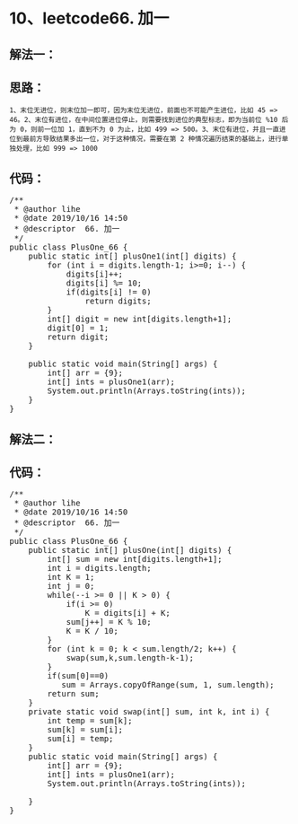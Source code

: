 # 10、leetcode66. 加一
解法一：
--  
思路：
--
    1、末位无进位，则末位加一即可，因为末位无进位，前面也不可能产生进位，比如 45 => 46。2、末位有进位，在中间位置进位停止，则需要找到进位的典型标志，即为当前位 %10 后为 0，则前一位加 1，直到不为 0 为止，比如 499 => 500。3、末位有进位，并且一直进位到最前方导致结果多出一位，对于这种情况，需要在第 2 种情况遍历结束的基础上，进行单独处理，比如 999 => 1000  
代码： 
--
<pre>
/**
 * @author lihe
 * @date 2019/10/16 14:50
 * @descriptor  66. 加一
 */
public class PlusOne_66 {
    public static int[] plusOne1(int[] digits) {
        for (int i = digits.length-1; i>=0; i--) {
            digits[i]++;
            digits[i] %= 10;
            if(digits[i] != 0)
                return digits;
        }
        int[] digit = new int[digits.length+1];
        digit[0] = 1;
        return digit;
    }

    public static void main(String[] args) {
        int[] arr = {9};
        int[] ints = plusOne1(arr);
        System.out.println(Arrays.toString(ints));
    }
}
</pre>

解法二：
--  
代码： 
--
<pre>
/**
 * @author lihe
 * @date 2019/10/16 14:50
 * @descriptor  66. 加一
 */
public class PlusOne_66 {
    public static int[] plusOne(int[] digits) {
        int[] sum = new int[digits.length+1];
        int i = digits.length;
        int K = 1;
        int j = 0;
        while(--i >= 0 || K > 0) {
            if(i >= 0)
                K = digits[i] + K;
            sum[j++] = K % 10;
            K = K / 10;
        }
        for (int k = 0; k < sum.length/2; k++) {
            swap(sum,k,sum.length-k-1);
        }
        if(sum[0]==0)
           sum = Arrays.copyOfRange(sum, 1, sum.length);
        return sum;
    }
    private static void swap(int[] sum, int k, int i) {
        int temp = sum[k];
        sum[k] = sum[i];
        sum[i] = temp;
    }
    public static void main(String[] args) {
        int[] arr = {9};
        int[] ints = plusOne1(arr);
        System.out.println(Arrays.toString(ints));

    }
}
</pre>

